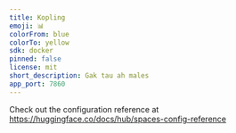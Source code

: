 ```yaml
---
title: Kopling
emoji: 📊
colorFrom: blue
colorTo: yellow
sdk: docker
pinned: false
license: mit
short_description: Gak tau ah males
app_port: 7860
---
```


Check out the configuration reference at https://huggingface.co/docs/hub/spaces-config-reference
